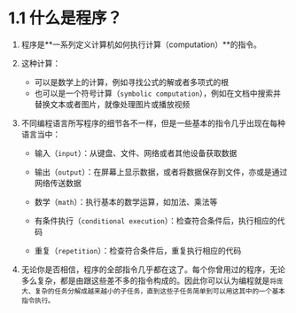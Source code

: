 # 1.1 什么是程序？


1. 程序是**一系列定义计算机如何执行计算（computation）**的指令。
&nbsp;

2. 这种计算：
   + 可以是数学上的计算，例如寻找公式的解或者多项式的根
   + 也可以是一个符号计算（`symbolic computation`），例如在文档中搜索并替换文本或者图片，就像处理图片或播放视频
&nbsp;

3. 不同编程语言所写程序的细节各不一样，但是一些基本的指令几乎出现在每种语言当中：
   + 输入（`input`）：从键盘、文件、网络或者其他设备获取数据
&nbsp;

   + 输出（`output`）：在屏幕上显示数据，或者将数据保存到文件，亦或是通过网络传送数据
&nbsp;

   + 数学（`math`）：执行基本的数学运算，如加法、乘法等
&nbsp;

   + 有条件执行（`conditional execution`）：检查符合条件后，执行相应的代码
&nbsp;

   + 重复（`repetition`）：检查符合条件后，重复执行相应的代码
&nbsp;

4. 无论你是否相信，程序的全部指令几乎都在这了。每个你曾用过的程序，无论多么复杂，都是由跟这些差不多的指令构成的。因此你可以认为编程就是`将庞大、复杂的任务分解成越来越小的子任务，直到这些子任务简单到可以用这其中的一个基本指令执行。`






















